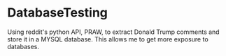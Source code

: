 # DatabaseTesting
Using reddit's python API, PRAW, to extract Donald Trump comments and store it in a MYSQL database. This allows me to get more exposure to databases.
